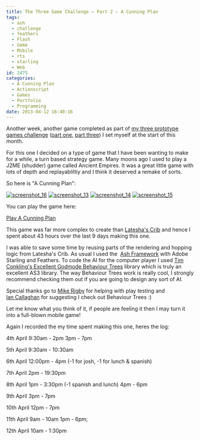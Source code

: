 ```yaml
---
title: The Three Game Challenge – Part 2 – A Cunning Plan
tags:
  - ash
  - challenge
  - feathers
  - Flash
  - Game
  - Mobile
  - rts
  - starling
  - Web
id: 2475
categories:
  - A Cunning Plan
  - Actionscript
  - Games
  - Portfolio
  - Programming
date: 2013-04-12 16:40:16
---
```


Another week, another game completed as part of [my three prototype games challenge](https://mikecann.co.uk/personal-project/the-three-game-challenge/) ([part one](https://mikecann.co.uk/personal-project/the-three-game-challenge-part-1-lateshas-crib/), [part three](https://mikecann.co.uk/personal-project/the-three-game-challenge-part-3-the-family-jewels/)) I set myself at the start of this month.

<!--more-->

For this one I decided on a type of game that I have been wanting to make for a while, a turn based strategy game. Many moons ago I used to play a J2ME (shudder) game called Ancient Empires. It was a great little game with lots of depth and replayabliltiy and I think it deserved a remake of sorts.

So here is "A Cunning Plan":

[![screenshot_16](https://mikecann.co.uk/wp-content/uploads/2013/04/screenshot_16-300x224.png)](https://mikecann.co.uk/wp-content/uploads/2013/04/screenshot_16-300x224.png) [![screenshot_13](https://mikecann.co.uk/wp-content/uploads/2013/04/screenshot_13-300x222.png)](https://mikecann.co.uk/wp-content/uploads/2013/04/screenshot_13-300x222.png)
[![screenshot_14](https://mikecann.co.uk/wp-content/uploads/2013/04/screenshot_14-300x220.png)](https://mikecann.co.uk/wp-content/uploads/2013/04/screenshot_14-300x220.png) [![screenshot_15](https://mikecann.co.uk/wp-content/uploads/2013/04/screenshot_15-300x225.png)](https://mikecann.co.uk/wp-content/uploads/2013/04/screenshot_15-300x225.png)

You can play the game here:

[Play A Cunning Plan](https://mikecann.co.uk/projects/acunningplan)

This game was far more complex to create than [Latesha's Crib](https://mikecann.co.uk/personal-project/the-three-game-challenge-part-1-lateshas-crib/) and hence I spent about 43 hours over the last 9 days making this one.

I was able to save some time by reusing parts of the rendering and hopping logic from Latesha's Crib. As usual I used the  [Ash Framework](https://www.ashframework.org/) with Adobe Starling and Feathers. To code the AI for the computer player I used [Tim Conkling's Excellent Godmode Behaviour Trees](https://github.com/tconkling/godmode-as3) library which is truly an excellent AS3 library. The way Behaviour Trees work is really cool, I strongly recommend checking them out if you are going to design any sort of AI.

Special thanks go to [Mike Rigby](https://www.facebook.com/mikepaulrigby) for helping with play testing and [Ian Callaghan](https://www.facebook.com/ian.t.callaghan) for suggesting I check out Behaviour Trees :)

Let me know what you think of it, if people are feeling it then I may turn it into a full-blown mobile game!

Again I recorded the my time spent making this one, heres the log:

4th April
9:30am - 2pm
3pm - 7pm

5th April
9:30am - 10:30am

6th April
12:00pm - 4pm (-1 for josh, -1 for lunch &amp; spanish)

7th April
2pm - 19:30pm

8th April
1pm - 3:30pm (-1 spanish and lunch)
4pm - 6pm

9th April
3pm - 7pm

10th April
12pm - 7pm

11th April
9am - 10am
1pm - 6pm;

12th April
10am - 1:30pm
